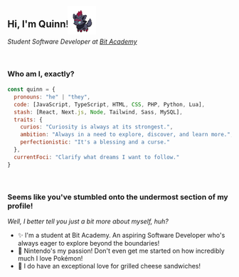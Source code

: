 <h2>
  Hi, I'm Quinn!
  <img
       src="assets/zorua.gif"
       width="64"
       style="position: relative; top: 1rem; right: .5rem;">
</h2>
<p><em>Student Software Developer at <a href="https://www.linkedin.com/school/bit-academy-nl/">Bit Academy</a></em></p>

<br>

<h3>Who am I, exactly?</h3>

```javascript
const quinn = {
  pronouns: "he" | "they",
  code: [JavaScript, TypeScript, HTML, CSS, PHP, Python, Lua],
  stash: [React, Next.js, Node, Tailwind, Sass, MySQL],
  traits: {
    curios: "Curiosity is always at its strongest.",
    ambition: "Always in a need to explore, discover, and learn more.",
    perfectionistic: "It's a blessing and a curse."
  },
  currentFoci: "Clarify what dreams I want to follow."
}
```

<br>

<h3>Seems like you've stumbled onto the undermost section of my profile!</h3>
<p><em>Well, I better tell you just a bit more about myself, huh?</em></p>

- ✨ I'm a student at Bit Academy. An aspiring Software Developer who's always eager to explore beyond the boundaries!
- 💖 Nintendo's my passion! Don't even get me started on how incredibly much I love Pokémon!
- 🥪 I do have an exceptional love for grilled cheese sandwiches!
